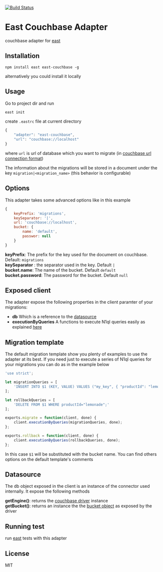 [![Build Status](https://travis-ci.org/ramiel/east-couchbase.svg?branch=master)](https://travis-ci.org/ramiel/east-couchbase)

# East Couchbase Adapter

couchbase adapter for [east](https://github.com/okv/east)

## Installation

`npm install east east-couchbase -g`

alternatively you could install it locally

## Usage

Go to project dir and run

```sh
east init
```

create `.eastrc` file at current directory

```js
{
    "adapter": "east-couchbase",
    "url": "couchbase://localhost"
}
```

where `url` is url of database which you want to migrate (in 
[couchbase url connection format](http://developer.couchbase.com/documentation/server/current/developer-guide/connecting.html))

The information about the migrations will be stored in a document under the key `migration|<migration_name>` (this behavior is configurable)

## Options

This adapter takes some advanced options like in this example

```js
{
    keyPrefix: 'migrations',
    keySeparator: '|',
    url: 'couchbase://localhost',
    bucket: {
        name: 'default',
        passwor: null
    }
}
```

**keyPrefix**: The prefix for the key used for the document on couchbase. Default: `migrations`    
**keySeparator** : the separator used in the key. Default `|`    
**bucket.name**: The name of the bucket. Default `default`    
**bucket.password**: The password for the bucket. Default `null`    

## Exposed client

The adapter expose the following properties in the client paramter of your migrations:

- **db** Which is a reference to the [datasource](#datasource)
- **executionByQueries** A functions to execute N1ql queries easily as explained [here](#migration-template)

## Migration template

The default migration template show you plenty of examples to use the adapter at its best.
If you need just to execute a series of N1ql queries for your migrations you can do as in the example below

```js
'use strict';

let migrationQueries = [
    'INSERT INTO $1 (KEY, VALUE) VALUES ("my_key", { "productId": "lemonade", "color":"green"})'
];

let rollbackQueries = [
    'DELETE FROM $1 WHERE productId="lemonade";'
];

exports.migrate = function(client, done) {
    client.executionByQueries(migrationQueries, done);
};

exports.rollback = function(client, done) {
    client.executionByQueries(rollbackQueries, done);
};
```

In this case `$1` will be substituted with the bucket name.
You can find others options on the default template's comments

## Datasource

The db object exposed in the client is an instance of the connector used internally. It expose the following methods

**getEngine()**: returns the [couchbase driver](http://docs.couchbase.com/sdk-api/couchbase-node-client-2.1.4/) instance    
**getBucket()**: returns an instance the the [bucket object](http://docs.couchbase.com/sdk-api/couchbase-node-client-2.1.4/Bucket.html) as exposed by the driver    

## Running test

run [east](https://github.com/okv/east#running-test) tests with this adapter


## License

MIT


